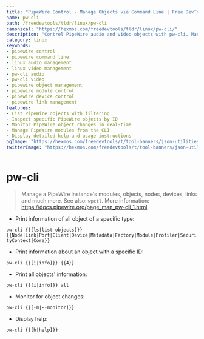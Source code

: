 ```yaml
---
title: "PipeWire Control - Manage Objects via Command Line | Free DevTools"
name: pw-cli
path: /freedevtools/tldr/linux/pw-cli
canonical: "https://hexmos.com/freedevtools/tldr/linux/pw-cli/"
description: "Control PipeWire audio and video objects with pw-cli. Manage modules, devices, nodes, and links for real-time processing. Free online tool, no registration required."
category: linux
keywords:
- pipewire control
- pipewire command line
- linux audio management
- linux video management
- pw-cli audio
- pw-cli video
- pipewire object management
- pipewire module control
- pipewire device control
- pipewire link management
features:
- List PipeWire objects with filtering
- Inspect specific PipeWire objects by ID
- Monitor PipeWire object changes in real-time
- Manage PipeWire modules from the CLI
- Display detailed help and usage instructions
ogImage: "https://hexmos.com/freedevtools/t/tool-banners/json-utilities-banner.png"
twitterImage: "https://hexmos.com/freedevtools/t/tool-banners/json-utilities-banner.png"
---
```


# pw-cli

> Manage a PipeWire instance's modules, objects, nodes, devices, links and much more.
> See also: `wpctl`.
> More information: <https://docs.pipewire.org/page_man_pw-cli_1.html>.

- Print information of all object of a specific type:

`pw-cli {{[ls|list-objects]}} {{Node|Link|Port|Client|Device|Metadata|Factory|Module|Profiler|SecurityContext|Core}}`

- Print information about an object with a specific ID:

`pw-cli {{[i|info]}} {{4}}`

- Print all objects' information:

`pw-cli {{[i|info]}} all`

- Monitor for object changes:

`pw-cli {{[-m|--monitor]}}`

- Display help:

`pw-cli {{[h|help]}}`
